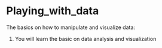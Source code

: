 # Playing_with_data
The basics on how to manipulate and visualize data:

1) You will learn the basic on data analysis and visualization
